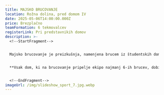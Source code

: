 ```yaml
---
title: MAJSKO BRUCOVANJE
location: Rožna dolina, pred domom IV
date: 2025-05-06T14:00:00.000Z
price: Brezplačno
teamFormation: 6 tekmovalcev
registerLink: Pri predstavnikih domov
description: >-
  <!--StartFragment-->


  Majsko brucovanje je preizkušnja, namenjena brucem iz študentskih domov, na kateri se boste morali izkazati v znanju in spretnostih, ki dokazujejo njihovo sposobnost preživetja v domu. Vse sveže krščene bruce pa potem zasluženo čaka mesec športa, kulture in zabave. Disciplina je namenjena le stanovalcem študentskih domov in bo potekala v obliki ekipnega tekmovanja, pogoj pa je, da so vsi člani ekipe bruci in stanovalci istega študentskega doma. Vse igre z natančnejšimi navodili bodo predstavljene na tekmovanju.


  **Vsak dom, ki na brucovanje pripelje ekipo najmanj 6-ih brucev, dobi za udeležbo 10 točk. Če se ekipa uvrsti med najboljše tri, za prvo mesto dobijo dodatnih 14 točk, za drugo 12 točk in za tretje 10 točk.**


  <!--EndFragment-->
imageUrl: /img/slideshow_sport_7.jpg.webp
---
```

